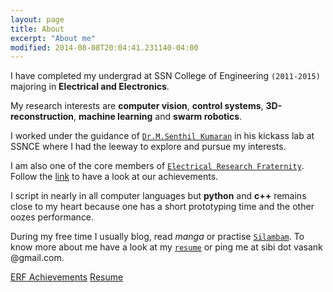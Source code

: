 ```yaml
---
layout: page
title: About
excerpt: "About me"
modified: 2014-08-08T20:04:41.231140-04:00
---
```


I have completed my undergrad at SSN College of Engineering `(2011-2015)`
majoring in  **Electrical and Electronics**.

My research interests are **computer vision**, **control systems**, **3D-reconstruction**, **machine learning** and **swarm robotics**.

I worked under the guidance of [`Dr.M.Senthil Kumaran`](http://zentill.erfssn.org/) in his kickass lab at SSNCE where I had the leeway to explore and pursue my interests. 

I am also one of the core members of [`Electrical Research Fraternity`](http://www.erfssn.org/our-achievements/). Follow the [link](http://www.erfssn.org/our-achievements/) to have a look at our achievements.

I script in nearly in all computer languages but **python** and **c++** remains
close to my heart because one has a short prototyping time and the other oozes performance.

During my free time I usually blog, read *manga* or practise [`Silambam`](https://en.wikipedia.org/wiki/Silambam). To know more about me have a look at my [`resume`]({{site.url}}/assets/cv.pdf) or ping me at sibi dot vasank @gmail.com.

<a href="http://www.erfssn.org/our-achievements/" class="btn">ERF Achievements</a>
<a href="{{site.url}}/assets/cv.pdf" class="btn">Resume</a>




